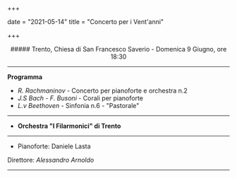 +++

date = "2021-05-14"
title = "Concerto per i Vent'anni"

+++

<center>
##### Trento, Chiesa di San Francesco Saverio  - Domenica 9 Giugno, ore 18:30
</center>

---

**Programma**

* *R. Rachmaninov* -  Concerto per pianoforte e orchestra n.2
* *J.S Bach - F. Busoni* - Corali per pianoforte 
* *L.v Beethoven* - Sinfonia n.6 - "Pastorale"  


---

* **Orchestra "I Filarmonici" di Trento**

---

* Pianoforte: Daniele Lasta



Direttore: *Alessandro Arnoldo*

---

